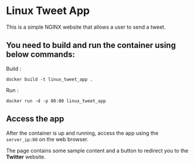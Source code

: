 # Linux Tweet App

This is a simple NGINX website that allows a user to send a tweet.

## You need to build and run the container using below commands:

Build :

```
docker build -t linux_tweet_app .
```

Run :

```
docker run -d -p 80:80 linux_tweet_app
```

## Access the app

After the container is up and running, access the app using the `server_ip:80` on the web browser.

The page contains some sample content and a button to redirect you to the **Twitter** website.
